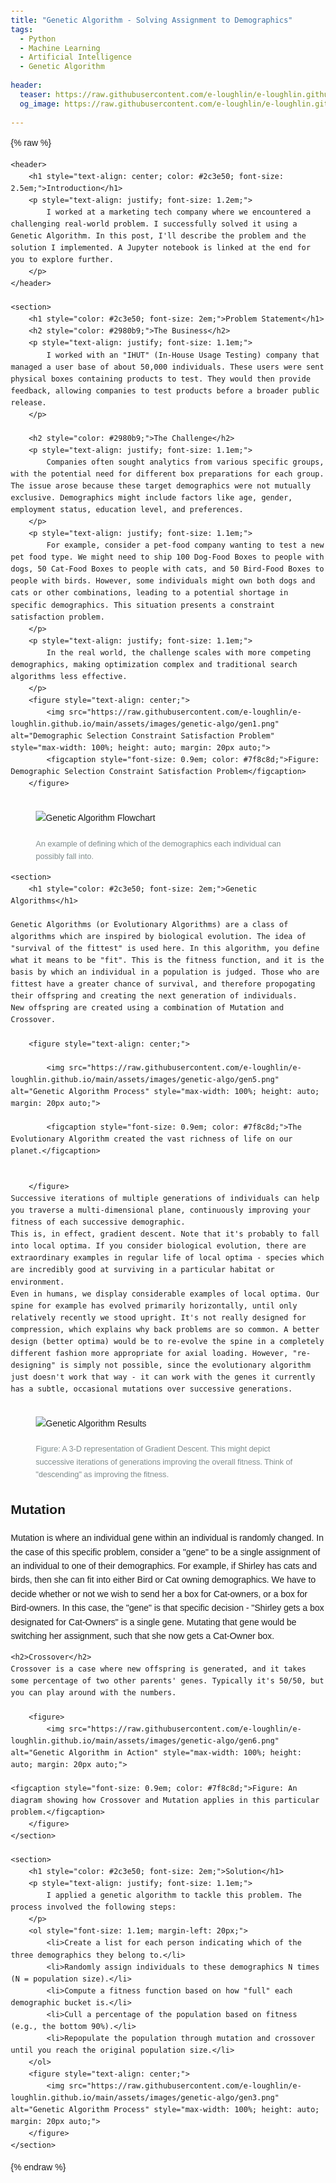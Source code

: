 ```yaml
---
title: "Genetic Algorithm - Solving Assignment to Demographics"
tags:
  - Python
  - Machine Learning
  - Artificial Intelligence
  - Genetic Algorithm
  
header:
  teaser: https://raw.githubusercontent.com/e-loughlin/e-loughlin.github.io/main/assets/images/genetic-algo/gen4.png
  og_image: https://raw.githubusercontent.com/e-loughlin/e-loughlin.github.io/main/assets/images/genetic-algo/gen4.png
 
---
```


{% raw %}
<body style="font-family: Arial, sans-serif; line-height: 1.6; margin: 20px;">

    <header>
        <h1 style="text-align: center; color: #2c3e50; font-size: 2.5em;">Introduction</h1>
        <p style="text-align: justify; font-size: 1.2em;">
            I worked at a marketing tech company where we encountered a challenging real-world problem. I successfully solved it using a Genetic Algorithm. In this post, I'll describe the problem and the solution I implemented. A Jupyter notebook is linked at the end for you to explore further.
        </p>
    </header>

    <section>
        <h1 style="color: #2c3e50; font-size: 2em;">Problem Statement</h1>
        <h2 style="color: #2980b9;">The Business</h2>
        <p style="text-align: justify; font-size: 1.1em;">
            I worked with an "IHUT" (In-House Usage Testing) company that managed a user base of about 50,000 individuals. These users were sent physical boxes containing products to test. They would then provide feedback, allowing companies to test products before a broader public release.
        </p>

        <h2 style="color: #2980b9;">The Challenge</h2>
        <p style="text-align: justify; font-size: 1.1em;">
            Companies often sought analytics from various specific groups, with the potential need for different box preparations for each group. The issue arose because these target demographics were not mutually exclusive. Demographics might include factors like age, gender, employment status, education level, and preferences.
        </p>
        <p style="text-align: justify; font-size: 1.1em;">
            For example, consider a pet-food company wanting to test a new pet food type. We might need to ship 100 Dog-Food Boxes to people with dogs, 50 Cat-Food Boxes to people with cats, and 50 Bird-Food Boxes to people with birds. However, some individuals might own both dogs and cats or other combinations, leading to a potential shortage in specific demographics. This situation presents a constraint satisfaction problem.
        </p>
        <p style="text-align: justify; font-size: 1.1em;">
            In the real world, the challenge scales with more competing demographics, making optimization complex and traditional search algorithms less effective.
        </p>
        <figure style="text-align: center;">
            <img src="https://raw.githubusercontent.com/e-loughlin/e-loughlin.github.io/main/assets/images/genetic-algo/gen1.png" alt="Demographic Selection Constraint Satisfaction Problem" style="max-width: 100%; height: auto; margin: 20px auto;">
            <figcaption style="font-size: 0.9em; color: #7f8c8d;">Figure: Demographic Selection Constraint Satisfaction Problem</figcaption>
        </figure>

<figure>
    <img src="https://raw.githubusercontent.com/e-loughlin/e-loughlin.github.io/main/assets/images/genetic-algo/gen2.png" alt="Genetic Algorithm Flowchart" style="max-width: 50%; height: auto; margin: 20px auto;">
    <figcaption style="font-size: 0.9em; color: #7f8c8d;">An example of defining which of the demographics each individual can possibly fall into.</figcaption>
</figure>
    </section>

    <section>
        <h1 style="color: #2c3e50; font-size: 2em;">Genetic Algorithms</h1>

    Genetic Algorithms (or Evolutionary Algorithms) are a class of algorithms which are inspired by biological evolution. The idea of "survival of the fittest" is used here. In this algorithm, you define what it means to be "fit". This is the fitness function, and it is the basis by which an individual in a population is judged. Those who are fittest have a greater chance of survival, and therefore propogating their offspring and creating the next generation of individuals. 
    New offspring are created using a combination of Mutation and Crossover.

        <figure style="text-align: center;">

            <img src="https://raw.githubusercontent.com/e-loughlin/e-loughlin.github.io/main/assets/images/genetic-algo/gen5.png" alt="Genetic Algorithm Process" style="max-width: 100%; height: auto; margin: 20px auto;">

            <figcaption style="font-size: 0.9em; color: #7f8c8d;">The Evolutionary Algorithm created the vast richness of life on our planet.</figcaption>
    

        </figure>
    Successive iterations of multiple generations of individuals can help you traverse a multi-dimensional plane, continuously improving your fitness of each successive demographic.
    This is, in effect, gradient descent. Note that it's probably to fall into local optima. If you consider biological evolution, there are extraordinary examples in regular life of local optima - species which are incredibly good at surviving in a particular habitat or environment.
    Even in humans, we display considerable examples of local optima. Our spine for example has evolved primarily horizontally, until only relatively recently we stood upright. It's not really designed for compression, which explains why back problems are so common. A better design (better optima) would be to re-evolve the spine in a completely different fashion more appropriate for axial loading. However, "re-designing" is simply not possible, since the evolutionary algorithm just doesn't work that way - it can work with the genes it currently has a subtle, occasional mutations over successive generations.
   <figure>
            <img src="https://raw.githubusercontent.com/e-loughlin/e-loughlin.github.io/main/assets/images/genetic-algo/gen4.png" alt="Genetic Algorithm Results" style="max-width: 100%; height: auto; margin: 20px auto;">
        <figcaption style="font-size: 0.9em; color: #7f8c8d;">Figure: A 3-D representation of Gradient Descent. This might depict successive iterations of generations improving the overall fitness. Think of "descending" as improving the fitness. </figcaption>
    </figure>
    <h2>Mutation</h2>
    Mutation is where an individual gene within an individual is randomly changed. In the case of this specific problem, consider a "gene" to be a single assignment of an individual to one of their demographics. For example, if Shirley has cats and birds, then she can fit into either Bird or Cat owning demographics. We have to decide whether or not we wish to send her a box for Cat-owners, or a box for Bird-owners. In this case, the "gene" is that specific decision - "Shirley gets a box designated for Cat-Owners" is a single gene. Mutating that gene would be switching her assignment, such that she now gets a Cat-Owner box.

    <h2>Crossover</h2>
    Crossover is a case where new offspring is generated, and it takes some percentage of two other parents' genes. Typically it's 50/50, but you can play around with the numbers.

        <figure>
            <img src="https://raw.githubusercontent.com/e-loughlin/e-loughlin.github.io/main/assets/images/genetic-algo/gen6.png" alt="Genetic Algorithm in Action" style="max-width: 100%; height: auto; margin: 20px auto;">

    <figcaption style="font-size: 0.9em; color: #7f8c8d;">Figure: An diagram showing how Crossover and Mutation applies in this particular problem.</figcaption>
        </figure>
    </section>

    <section>
        <h1 style="color: #2c3e50; font-size: 2em;">Solution</h1>
        <p style="text-align: justify; font-size: 1.1em;">
            I applied a genetic algorithm to tackle this problem. The process involved the following steps:
        </p>
        <ol style="font-size: 1.1em; margin-left: 20px;">
            <li>Create a list for each person indicating which of the three demographics they belong to.</li>
            <li>Randomly assign individuals to these demographics N times (N = population size).</li>
            <li>Compute a fitness function based on how "full" each demographic bucket is.</li>
            <li>Cull a percentage of the population based on fitness (e.g., the bottom 90%).</li>
            <li>Repopulate the population through mutation and crossover until you reach the original population size.</li>
        </ol>
        <figure style="text-align: center;">
            <img src="https://raw.githubusercontent.com/e-loughlin/e-loughlin.github.io/main/assets/images/genetic-algo/gen3.png" alt="Genetic Algorithm Process" style="max-width: 100%; height: auto; margin: 20px auto;">
        </figure>
    </section>

</body>
{% endraw %}
